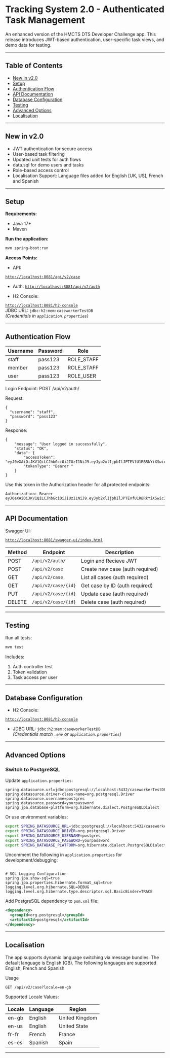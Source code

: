  # Tracking System 2.0 - Authenticated Task Management

An enhanced version of the HMCTS DTS Developer Challenge app. This release introduces JWT-based authentication, user-specific task views, and demo data for testing.

---

## Table of Contents

- [New in v2.0](#new-in-v20)
- [Setup](#setup)
- [Authentication Flow](#authentication-flow)
- [API Documentation](#api-documentation)
- [Database Configuration](#database-configuration)
- [Testing](#testing)
- [Advanced Options](#advanced-options)
- [Localisation](#localisation)

---

## New in v2.0

- JWT authentication for secure access
- User-based task filtering
- Updated unit tests for auth flows
- data.sql for demo users and tasks
- Role-based access control
- Localisation Support: Language files added for English [UK, US], French and Spanish

---

## Setup

**Requirements:**

- Java 17+
- Maven

**Run the application:**

```bash
mvn spring-boot:run
```

**Access Points:**

- API:

[`http://localhost:8081/api/v2/case`](http://localhost:8081/api/v2/case)

- Auth: 
[`http://localhost:8081/api/v2/auth`](http://localhost:8081/api/v2/auth)

- H2 Console:

[`http://localhost:8081/h2-console`](http://localhost:8081/h2-console)  
JDBC URL: `jdbc:h2:mem:caseworkerTestDB`  
*(Credentials in `application.properties`)*


---

## Authentication Flow
| Username | Password | Role |
|----------|----------|------|
| staff | pass123 | ROLE_STAFF |
| member | pass123 | ROLE_STAFF |
| user | pass123 | ROLE_USER |

Login Endpoint: POST /api/v2/auth/

Request:
```payload
{
  "username": "staff",
  "password": "pass123"
}
```
Response:
```payload
{
    "message": "User logged in successfully",
    "status": "OK",
    "data": {
        "accessToken": "eyJ0eXAiOiJKV1QiLCJhbGciOiJIUzI1NiJ9.eyJyb2xlIjpbIlJPTEVfU1RBRkYiXSwic3ViIjoiYzQwYjY4M2ItYWM3Yi01ZDZiLWIwZWItNTQ5Y2IyMDE2OWI5IiwiaWF0IjoxNzU2NzEzODc5LCJleHAiOjE3NTY3MTY4Nzl9.6G_EtkNzklwxCOdt5tW5Iz5Upc1PcfjK8VZPNesou0s",
        "tokenType": "Bearer "
    }
}
```
Use this token in the Authorization header for all protected endpoints:
```header
Authorization: Bearer eyJ0eXAiOiJKV1QiLCJhbGciOiJIUzI1NiJ9.eyJyb2xlIjpbIlJPTEVfU1RBRkYiXSwic3ViIjoiYzQwYjY4M2ItYWM3Yi01ZDZiLWIwZWItNTQ5Y2IyMDE2OWI5IiwiaWF0IjoxNzU2NzEzODc5LCJleHAiOjE3NTY3MTY4Nzl9.6G_EtkNzklwxCOdt5tW5Iz5Upc1PcfjK8VZPNesou0s
```
---

## API Documentation

Swagger UI:

[`http://localhost:8081/swagger-ui/index.html`](http://localhost:8081/swagger-ui/index.html)

| Method | Endpoint | Description                     |
|--------|------------------|---------------------------------|
| POST   | `/api/v2/auth/` | Login and Recieve JWT           |
| POST   | `/api/v2/case`   | Create new case (auth required) |
| GET    | `/api/v2/case`  | List all cases  (auth required) |
| GET    | `/api/v2/case/{id}` | Get case by ID (auth required)  |
| PUT    | `/api/v2/case/{id}` | Update case (auth required)     |
| DELETE | `/api/v2/case/{id}` | Delete case (auth required)    |
 

---

## Testing

Run all tests:

```bash
mvn test
```

Includes:
1. Auth controller test
2. Token validation
3. Task access per user
---

## ️Database Configuration

- H2 Console:

[`http://localhost:8081/h2-console`](http://localhost:8081/h2-console)
- JDBC URL: `jdbc:h2:mem:caseworkerTestDB`  
  *(Credentials match `.env` or `application.properties`)*

---


## Advanced Options

###  Switch to PostgreSQL

Update `application.properties`:

```properties
spring.datasource.url=jdbc:postgresql://localhost:5432/caseworkerTestDB
spring.datasource.driver-class-name=org.postgresql.Driver
spring.datasource.username=postgres
spring.datasource.password=yourpassword
spring.jpa.database-platform=org.hibernate.dialect.PostgreSQLDialect
```

Or use environment variables:

```bash
export SPRING_DATASOURCE_URL=jdbc:postgresql://localhost:5432/caseworkerTestDB
export SPRING_DATASOURCE_DRIVER=org.postgresql.Driver
export SPRING_DATASOURCE_USERNAME=postgres
export SPRING_DATASOURCE_PASSWORD=yourpassword
export SPRING_DATABASE_PLATFORM=org.hibernate.dialect.PostgreSQLDialect
```

Uncomment the following in `application.properties` for development/debugging:

```properties

# SQL Logging Configuration
spring.jpa.show-sql=true
spring.jpa.properties.hibernate.format_sql=true
logging.level.org.hibernate.SQL=DEBUG
logging.level.org.hibernate.type.descriptor.sql.BasicBinder=TRACE
```

Add PostgreSQL dependency to `pom.xml` file:

```xml
<dependency>
  <groupId>org.postgresql</groupId>
  <artifactId>postgresql</artifactId>
</dependency>
```
---

## Localisation

The app supports dynamic language switching via message bundles. The default language is English (GB). 
The following languages are supported English, French and Spanish

Usage
```http
GET /api/v2/case?locale=en-gb
```

Supported Locale Values:

| Locale | Language | Region         |
|--------|----------|----------------|
| en-gb  | English  | United Kingdom |
| en-us  | English  | United State   |
| fr-fr  | French   | France         |
| es-es  | Spanish  | Spain          |

---